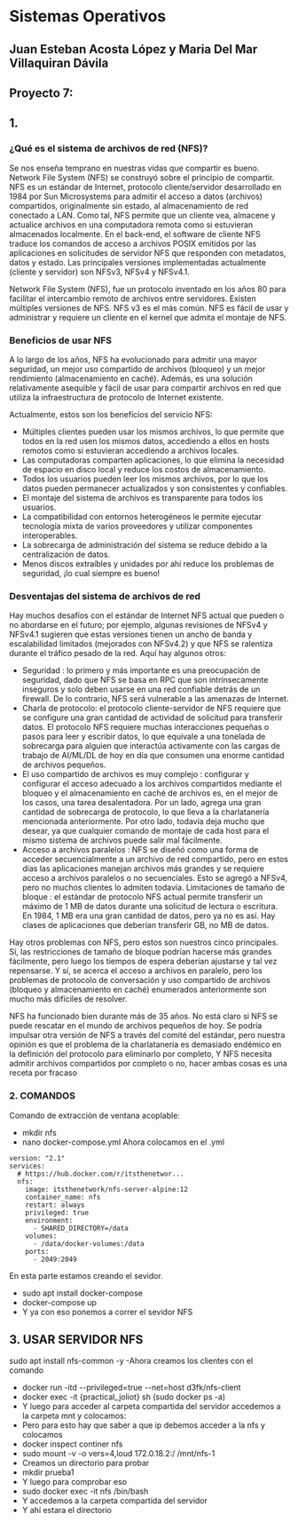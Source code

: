 # Sistemas Operativos
## Juan Esteban Acosta López y Maria Del Mar Villaquiran Dávila
## Proyecto 7:
## 1.
### ¿Qué es el sistema de archivos de red (NFS)?
Se nos enseña temprano en nuestras vidas que compartir es bueno. Network File System (NFS) se construyó sobre el principio de compartir. NFS es un estándar de Internet, protocolo cliente/servidor desarrollado en 1984 por Sun Microsystems para admitir el acceso a datos (archivos) compartidos, originalmente sin estado, al almacenamiento de red conectado a LAN. Como tal, NFS permite que un cliente vea, almacene y actualice archivos en una computadora remota como si estuvieran almacenados localmente. En el back-end, el software de cliente NFS traduce los comandos de acceso a archivos POSIX emitidos por las aplicaciones en solicitudes de servidor NFS que responden con metadatos, datos y estado. Las principales versiones implementadas actualmente (cliente y servidor) son NFSv3, NFSv4 y NFSv4.1.

Network File System (NFS), fue un protocolo inventado en los años 80 para facilitar el intercambio remoto de archivos entre servidores. Existen múltiples versiones de NFS. NFS v3 es el más común. NFS es fácil de usar y administrar y requiere un cliente en el kernel que admita el montaje de NFS.

### Beneficios de usar NFS
A lo largo de los años, NFS ha evolucionado para admitir una mayor seguridad, un mejor uso compartido de archivos (bloqueo) y un mejor rendimiento (almacenamiento en caché). Además, es una solución relativamente asequible y fácil de usar para compartir archivos en red que utiliza la infraestructura de protocolo de Internet existente.

Actualmente, estos son los beneficios del servicio NFS:

- Múltiples clientes pueden usar los mismos archivos, lo que permite que todos en la red usen los mismos datos, accediendo a ellos en hosts remotos como si estuvieran accediendo a archivos locales.
- Las computadoras comparten aplicaciones, lo que elimina la necesidad de espacio en disco local y reduce los costos de almacenamiento.
- Todos los usuarios pueden leer los mismos archivos, por lo que los datos pueden permanecer actualizados y son consistentes y confiables.
- El montaje del sistema de archivos es transparente para todos los usuarios.
- La compatibilidad con entornos heterogéneos le permite ejecutar tecnología mixta de varios proveedores y utilizar componentes interoperables.
- La sobrecarga de administración del sistema se reduce debido a la centralización de datos.
- Menos discos extraíbles y unidades por ahí reduce los problemas de seguridad, ¡lo cual siempre es bueno!

### Desventajas del sistema de archivos de red

Hay muchos desafíos con el estándar de Internet NFS actual que pueden o no abordarse en el futuro; por ejemplo, algunas revisiones de NFSv4 y NFSv4.1 sugieren que estas versiones tienen un ancho de banda y escalabilidad limitados (mejorados con NFSv4.2) y que NFS se ralentiza durante el tráfico pesado de la red. Aquí hay algunos otros:

- Seguridad : lo primero y más importante es una preocupación de seguridad, dado que NFS se basa en RPC que son intrínsecamente inseguros y solo deben usarse en una red confiable detrás de un firewall. De lo contrario, NFS será vulnerable a las amenazas de Internet.
- Charla de protocolo: el protocolo cliente-servidor de NFS requiere que se configure una gran cantidad de actividad de solicitud para transferir datos. El protocolo NFS requiere muchas interacciones pequeñas o pasos para leer y escribir datos, lo que equivale a una tonelada de sobrecarga para alguien que interactúa activamente con las cargas de trabajo de AI/ML/DL de hoy en día que consumen una enorme cantidad de archivos pequeños.
- El uso compartido de archivos es muy complejo : configurar y configurar el acceso adecuado a los archivos compartidos mediante el bloqueo y el almacenamiento en caché de archivos es, en el mejor de los casos, una tarea desalentadora. Por un lado, agrega una gran cantidad de sobrecarga de protocolo, lo que lleva a la charlatanería mencionada anteriormente. Por otro lado, todavía deja mucho que desear, ya que cualquier comando de montaje de cada host para el mismo sistema de archivos puede salir mal fácilmente.
- Acceso a archivos paralelos : NFS se diseñó como una forma de acceder secuencialmente a un archivo de red compartido, pero en estos días las aplicaciones manejan archivos más grandes y se requiere acceso a archivos paralelos o no secuenciales. Esto se agregó a NFSv4, pero no muchos clientes lo admiten todavía.
Limitaciones de tamaño de bloque : el estándar de protocolo NFS actual permite transferir un máximo de 1 MB de datos durante una solicitud de lectura o escritura. En 1984, 1 MB era una gran cantidad de datos, pero ya no es así. Hay clases de aplicaciones que deberían transferir GB, no MB de datos.

Hay otros problemas con NFS, pero estos son nuestros cinco principales. Sí, las restricciones de tamaño de bloque podrían hacerse más grandes fácilmente, pero luego los tiempos de espera deberían ajustarse y tal vez repensarse. Y sí, se acerca el acceso a archivos en paralelo, pero los problemas de protocolo de conversación y uso compartido de archivos (bloqueo y almacenamiento en caché) enumerados anteriormente son mucho más difíciles de resolver.

NFS ha funcionado bien durante más de 35 años. No está claro si NFS se puede rescatar en el mundo de archivos pequeños de hoy. Se podría impulsar otra versión de NFS a través del comité del estándar, pero nuestra opinión es que el problema de la charlatanería es demasiado endémico en la definición del protocolo para eliminarlo por completo, Y NFS necesita admitir archivos compartidos por completo o no, hacer ambas cosas es una receta por fracaso

### 2. COMANDOS

Comando de extracción de ventana acoplable:
- mkdir nfs
- nano docker-compose.yml
Ahora colocamos en el .yml
````
version: "2.1"
services:
  # https://hub.docker.com/r/itsthenetwor...
  nfs:
    image: itsthenetwork/nfs-server-alpine:12
    container_name: nfs
    restart: always
    privileged: true
    environment:
      - SHARED_DIRECTORY=/data
    volumes:
      - /data/docker-volumes:/data
    ports:
      - 2049:2049
````
En esta parte estamos creando el sevidor.
- sudo apt install docker-compose
- docker-compose up
- Y ya con eso ponemos a correr el sevidor NFS
## 3. USAR SERVIDOR NFS
sudo apt install nfs-common -y
-Ahora creamos los clientes con el comando
- docker run -itd --privileged=true --net=host d3fk/nfs-client
- docker exec -it {practical_joliot} sh (sudo docker ps -a)
- Y luego para acceder al carpeta compartida del servidor accedemos a la carpeta mnt y colocamos:
- Pero para esto hay que saber a que ip debemos acceder a la nfs y colocamos
- docker inspect continer nfs
- sudo mount -v -o vers=4,loud 172.0.18.2:/ /mnt/nfs-1
- Creamos un directorio para probar 
- mkdir prueba1
- Y luego para comprobar eso
- sudo docker exec -it nfs /bin/bash
- Y accedemos a la carpeta compartida del servidor
- Y ahí estara el directorio
